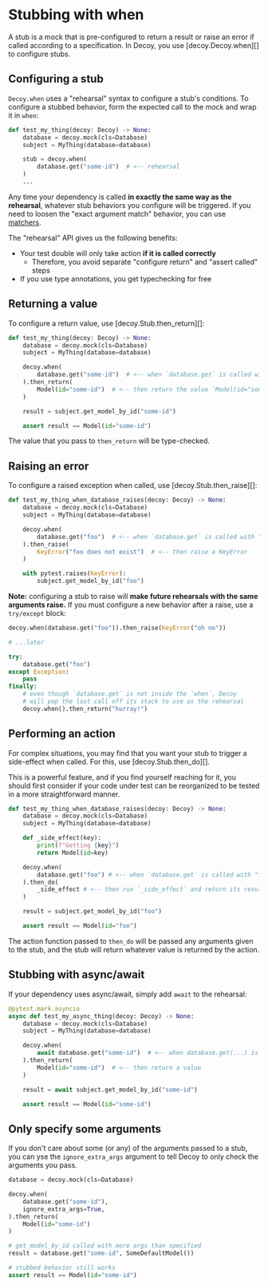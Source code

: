 # Stubbing with when

A stub is a mock that is pre-configured to return a result or raise an error if called according to a specification. In Decoy, you use [decoy.Decoy.when][] to configure stubs.

## Configuring a stub

`Decoy.when` uses a "rehearsal" syntax to configure a stub's conditions. To configure a stubbed behavior, form the expected call to the mock and wrap it in `when`:

```python
def test_my_thing(decoy: Decoy) -> None:
    database = decoy.mock(cls=Database)
    subject = MyThing(database=database)

    stub = decoy.when(
        database.get("some-id")  # <-- rehearsal
    )
    ...
```

Any time your dependency is called **in exactly the same way as the rehearsal**, whatever stub behaviors you configure will be triggered. If you need to loosen the "exact argument match" behavior, you can use [matchers](./matchers.md).

The "rehearsal" API gives us the following benefits:

-   Your test double will only take action **if it is called correctly**
    -   Therefore, you avoid separate "configure return" and "assert called" steps
-   If you use type annotations, you get typechecking for free

## Returning a value

To configure a return value, use [decoy.Stub.then_return][]:

```python
def test_my_thing(decoy: Decoy) -> None:
    database = decoy.mock(cls=Database)
    subject = MyThing(database=database)

    decoy.when(
        database.get("some-id")  # <-- when `database.get` is called with "some-id"
    ).then_return(
        Model(id="some-id")  # <-- then return the value `Model(id="some-id")`
    )

    result = subject.get_model_by_id("some-id")

    assert result == Model(id="some-id")
```

The value that you pass to `then_return` will be type-checked.

## Raising an error

To configure a raised exception when called, use [decoy.Stub.then_raise][]:

```python
def test_my_thing_when_database_raises(decoy: Decoy) -> None:
    database = decoy.mock(cls=Database)
    subject = MyThing(database=database)

    decoy.when(
        database.get("foo")  # <-- when `database.get` is called with "foo"
    ).then_raise(
        KeyError("foo does not exist")  # <-- then raise a KeyError
    )

    with pytest.raises(KeyError):
        subject.get_model_by_id("foo")
```

**Note:** configuring a stub to raise will **make future rehearsals with the same arguments raise.** If you must configure a new behavior after a raise, use a `try/except` block:

```python
decoy.when(database.get("foo")).then_raise(KeyError("oh no"))

# ...later

try:
    database.get("foo")
except Exception:
    pass
finally:
    # even though `database.get` is not inside the `when`, Decoy
    # will pop the last call off its stack to use as the rehearsal
    decoy.when().then_return("hurray!")
```

## Performing an action

For complex situations, you may find that you want your stub to trigger a side-effect when called. For this, use [decoy.Stub.then_do][].

This is a powerful feature, and if you find yourself reaching for it, you should first consider if your code under test can be reorganized to be tested in a more straightforward manner.

```python
def test_my_thing_when_database_raises(decoy: Decoy) -> None:
    database = decoy.mock(cls=Database)
    subject = MyThing(database=database)

    def _side_effect(key):
        print(f"Getting {key}")
        return Model(id=key)

    decoy.when(
        database.get("foo") # <-- when `database.get` is called with "foo"
    ).then_do(
        _side_effect # <-- then run `_side_effect` and return its result
    )

    result = subject.get_model_by_id("foo")

    assert result == Model(id="foo")
```

The action function passed to `then_do` will be passed any arguments given to the stub, and the stub will return whatever value is returned by the action.

## Stubbing with async/await

If your dependency uses async/await, simply add `await` to the rehearsal:

```python
@pytest.mark.asyncio
async def test_my_async_thing(decoy: Decoy) -> None:
    database = decoy.mock(cls=Database)
    subject = MyThing(database=database)

    decoy.when(
        await database.get("some-id")  # <-- when database.get(...) is awaited
    ).then_return(
        Model(id="some-id")  # <-- then return a value
    )

    result = await subject.get_model_by_id("some-id")

    assert result == Model(id="some-id")
```

## Only specify some arguments

If you don't care about some (or any) of the arguments passed to a stub, you can yse the `ignore_extra_args` argument to tell Decoy to only check the arguments you pass.

```python
database = decoy.mock(cls=Database)

decoy.when(
    database.get("some-id"),
    ignore_extra_args=True,
).then_return(
    Model(id="some-id")
)

# get_model_by_id called with more args than specified
result = database.get("some-id", SomeDefaultModel())

# stubbed behavior still works
assert result == Model(id="some-id")
```
